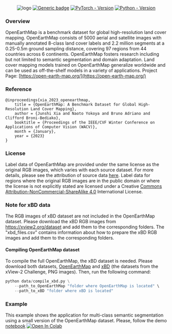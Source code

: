<div align="center">

![logo](https://github.com/bao18/open_earth_map/blob/main/pics/openearthmap.png)
[![Generic badge](https://img.shields.io/badge/License-MIT-<COLOR>.svg?style=for-the-badge)](https://github.com/bao18/open_earth_map/blob/main/LICENSE) 
[![PyTorch - Version](https://img.shields.io/badge/PYTORCH-1.12+-red?style=for-the-badge&logo=pytorch)](https://pytorch.org/get-started/previous-versions/) 
[![Python - Version](https://img.shields.io/badge/PYTHON-3.7+-red?style=for-the-badge&logo=python&logoColor=white)](https://www.python.org/downloads/) 

</div>

<!-- 
# OpenEarthMap
Quick start in OpenEarthMap  -->
<!-- The main features of this library are:

 - High-level API (only two lines to create a neural network)
 - Three models architectures for multi-class segmentation (including the popular U-Net)
 - Popular metrics and losses for training routines -->

### Overview
OpenEarthMap is a benchmark dataset for global high-resolution land cover mapping. OpenEarthMap consists of 5000 aerial and satellite images with manually annotated 8-class land cover labels and 2.2 million segments at a 0.25-0.5m ground sampling distance, covering 97 regions from 44 countries across 6 continents. OpenEarthMap fosters research including but not limited to semantic segmentation and domain adaptation. Land cover mapping models trained on OpenEarthMap generalize worldwide and can be used as off-the-shelf models in a variety of applications. Project Page: [https://open-earth-map.org/](https://open-earth-map.org/)

### Reference
```
@inproceedings{xia_2023_openearthmap,
    title = {OpenEarthMap: A Benchmark Dataset for Global High-Resolution Land Cover Mapping},
    author = {Junshi Xia and Naoto Yokoya and Bruno Adriano and Clifford Broni-Bediako},
    booktitle = {Proceedings of the IEEE/CVF Winter Conference on Applications of Computer Vision (WACV)},
    month = {January},
    year = {2023}
}
```

### License
<!-- Label data of OpenEarthMap are provided under the same license as the original RGB images, which varies with each source dataset. Label data for regions where the original RGB images are in the public domain or where the license is not explicitly stated are licensed under a [Creative Commons Attribution-NonCommercial-ShareAlike 4.0](https://creativecommons.org/licenses/by-nc-sa/4.0/) International License. For more details, please see the attribution of source data in the supplementary document of our paper ([https://arxiv.org/abs/2210.10732](https://arxiv.org/abs/2210.10732)).

 -->
Label data of OpenEarthMap are provided under the same license as the original RGB images, which varies with each source dataset. For more details, please see the attribution of source data [here](https://open-earth-map.org/attribution.html). Label data for regions where the original RGB images are in the public domain or where the license is not explicitly stated are licensed under a Creative [Commons Attribution-NonCommercial-ShareAlike 4.0](https://creativecommons.org/licenses/by-nc-sa/4.0/) International License.

### Note for xBD data
The RGB images of xBD dataset are not included in the OpenEarthMap dataset. Please download the xBD RGB images from https://xview2.org/dataset and add them to the corresponding folders. The "xbd_files.csv" contains information about how to prepare the xBD RGB images and add them to the corresponding folders.

#### Compiling OpenEarthMap dataset
To compile the full OpenEarthMap, the xBD dataset is needed. Please download both datasets, [OpenEarthMap](https://zenodo.org/record/7223446#.Y2Jj1OzP2Ak) and [xBD](https://xview2.org/download) (the datasets from the xView-2 Challenge, PNG images). Then, run the following command:
```python
python data/compile_xbd.py \
    --path_to_OpenEarthMap "folder where OpenEarthMap is located" \
    --path_to_xBD "folder where xBD is located"
```

<!-- ### Example <a name="examples"></a> -->
### Example
This example shows the application for multi-class semantic segmentation using a small version of the OpenEarthMap dataset. Please, follow the demo [notebook](https://github.com/bao18/open_earth_map/blob/main/Demo.ipynb) [![Open In Colab](https://colab.research.google.com/assets/colab-badge.svg)](https://colab.research.google.com/github/bao18/open_earth_map/blob/main/Demo.ipynb)

